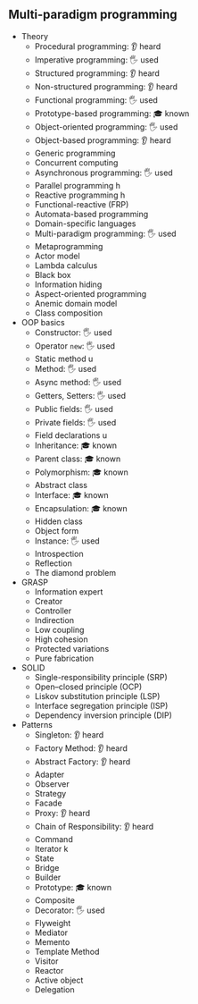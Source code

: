 ## Multi-paradigm programming

- Theory
  - Procedural programming: 👂 heard
  - Imperative programming: 🖐️ used
  - Structured programming: 👂 heard
  - Non-structured programming: 👂 heard
  - Functional programming: 🖐️ used
  - Prototype-based programming: 🎓 known
  - Object-oriented programming: 🖐️ used
  - Object-based programming: 👂 heard
  - Generic programming
  - Concurrent computing
  - Asynchronous programming: 🖐️ used
  - Parallel programming h
  - Reactive programming h
  - Functional-reactive (FRP)
  - Automata-based programming
  - Domain-specific languages
  - Multi-paradigm programming: 🖐️ used
  - Metaprogramming
  - Actor model
  - Lambda calculus
  - Black box
  - Information hiding
  - Aspect-oriented programming
  - Anemic domain model
  - Class composition
- OOP basics
  - Constructor: 🖐️ used
  - Operator `new`: 🖐️ used
  - Static method u
  - Method: 🖐️ used
  - Async method: 🖐️ used
  - Getters, Setters: 🖐️ used
  - Public fields: 🖐️ used
  - Private fields: 🖐️ used
  - Field declarations u
  - Inheritance: 🎓 known
  - Parent class: 🎓 known
  - Polymorphism: 🎓 known
  - Abstract class
  - Interface: 🎓 known
  - Encapsulation: 🎓 known
  - Hidden class
  - Object form
  - Instance: 🖐️ used
  - Introspection
  - Reflection
  - The diamond problem
- GRASP
  - Information expert
  - Creator
  - Controller
  - Indirection
  - Low coupling
  - High cohesion
  - Protected variations
  - Pure fabrication
- SOLID
  - Single-responsibility principle (SRP)
  - Open–closed principle (OCP)
  - Liskov substitution principle (LSP)
  - Interface segregation principle (ISP)
  - Dependency inversion principle (DIP)
- Patterns
  - Singleton: 👂 heard
  - Factory Method: 👂 heard
  - Abstract Factory: 👂 heard
  - Adapter
  - Observer
  - Strategy
  - Facade
  - Proxy: 👂 heard
  - Chain of Responsibility: 👂 heard
  - Command
  - Iterator k
  - State
  - Bridge
  - Builder
  - Prototype: 🎓 known
  - Composite
  - Decorator: 🖐️ used
  - Flyweight
  - Mediator
  - Memento
  - Template Method
  - Visitor
  - Reactor
  - Active object
  - Delegation
